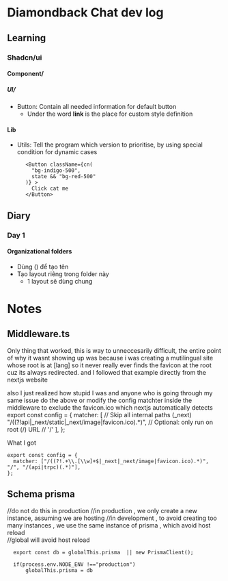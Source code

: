 # Diamondback Chat dev log

## Learning
### Shadcn/ui 
#### Component/
##### UI/
- Button: Contain all needed information for default button
    - Under the word **link** is the place for custom style definition

#### Lib
- Utils: Tell the program which version to prioritise, by using special condition for dynamic cases

```
      <Button className={cn(
        "bg-indigo-500",
        state && "bg-red-500"
      )} >     
        Click cat me
      </Button>
```

## Diary

### Day 1

#### Organizational folders

- Dùng () để tạo tên
- Tạo layout riêng trong folder này
  - 1 layout sẽ dùng chung 

# Notes

## Middleware.ts

Only thing that worked, this is way to unneccesarily difficult, the entire point of why it wasnt showing up was because i was creating a mutilingual site whose root is at [lang] so it never really ever finds the favicon at the root cuz its always redirected. and I followed that example directly from the nextjs website

also I just realized how stupid I was and anyone who is going through my same issue do the above or modify the config matchter inside the middleware to exclude the favicon.ico which nextjs automatically detects
export const config = { matcher: [ // Skip all internal paths (_next) "/((?!api|_next/static|_next/image|favicon.ico).*)", // Optional: only run on root (/) URL // '/' ], };

What I got 

```
export const config = {
  matcher: ["/((?!.+\\.[\\w]+$|_next|_next/image|favicon.ico).*)", "/", "/(api|trpc)(.*)"],
};
```


## Schema prisma
//do not do this in production 
//in production , we only create a new instance, assuming we are hosting 
//in development , to avoid creating too many instances , we use the same instance of prisma , which avoid host reload  
//global will avoid host reload

```
  export const db = globalThis.prisma  || new PrismaClient();

  if(process.env.NODE_ENV !=="production") 
      globalThis.prisma = db
```
